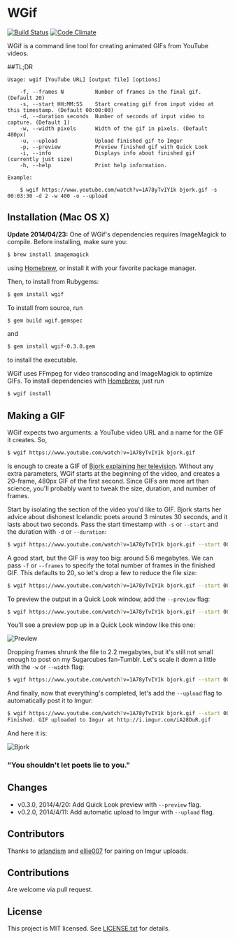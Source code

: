 # WGif
[![Build Status](https://travis-ci.org/ecmendenhall/wgif.svg?branch=master)](https://travis-ci.org/ecmendenhall/wgif)
[![Code Climate](https://codeclimate.com/github/ecmendenhall/wgif.png)](https://codeclimate.com/github/ecmendenhall/wgif)

WGif is a command line tool for creating animated GIFs from YouTube videos.

##TL;DR
```
Usage: wgif [YouTube URL] [output file] [options]

    -f, --frames N          Number of frames in the final gif. (Default 20)
    -s, --start HH:MM:SS    Start creating gif from input video at this timestamp. (Default 00:00:00)
    -d, --duration seconds  Number of seconds of input video to capture. (Default 1)
    -w, --width pixels      Width of the gif in pixels. (Default 480px)
    -u, --upload            Upload finished gif to Imgur
    -p, --preview           Preview finished gif with Quick Look
	-i, --info				Displays info about finished gif (currently just size)
    -h, --help              Print help information.

Example:

    $ wgif https://www.youtube.com/watch?v=1A78yTvIY1k bjork.gif -s 00:03:30 -d 2 -w 400 -o --upload
```

## Installation (Mac OS X)
**Update 2014/04/23:** One of WGif's dependencies requires ImageMagick to compile. Before installing, make sure you:

```sh
$ brew install imagemagick
```

using [Homebrew](http://brew.sh/), or install it with your favorite package manager.

Then, to install from Rubygems:

```sh
$ gem install wgif
```

To install from source, run

```sh
$ gem build wgif.gemspec
```

and

```sh
$ gem install wgif-0.3.0.gem
```

to install the executable.

WGif uses FFmpeg for video transcoding and ImageMagick to optimize GIFs.
To install dependencies with [Homebrew](http://brew.sh/), just run

```sh
$ wgif install
```

## Making a GIF
WGif expects two arguments: a YouTube video URL and a name for the GIF it creates. So,

```sh
$ wgif https://www.youtube.com/watch?v=1A78yTvIY1k bjork.gif
```

Is enough to create a GIF of [Bjork explaining her television](https://www.youtube.com/watch?v=1A78yTvIY1k). Without any extra parameters, WGif starts at
the beginning of the video, and creates a 20-frame, 480px GIF of the first second. Since GIFs are more
art than science, you'll probably want to tweak the size, duration, and number of frames.

Start by isolating the section of the video you'd like to GIF. Bjork starts her advice about dishonest
Icelandic poets around 3 minutes 30 seconds, and it lasts about two seconds. Pass the start timestamp with
`-s` or `--start` and the duration with `-d` or `--duration`:

```sh
$ wgif https://www.youtube.com/watch?v=1A78yTvIY1k bjork.gif --start 00:03:30 -d 2
```

A good start, but the GIF is way too big: around 5.6 megabytes. We can pass `-f` or `--frames` to specify the
total number of frames in the finished GIF. This defaults to 20, so let's drop a few to reduce the file size:

```sh
$ wgif https://www.youtube.com/watch?v=1A78yTvIY1k bjork.gif --start 00:03:30 -d 2 -f 18
```

To preview the output in a Quick Look window, add the `--preview` flag:

```sh
$ wgif https://www.youtube.com/watch?v=1A78yTvIY1k bjork.gif --start 00:03:30 -d 2 -f 18 --preview
```

You'll see a preview pop up in a Quick Look window like this one:

![Preview](http://i.imgur.com/cccOnpY.png)

Dropping frames shrunk the file to 2.2 megabytes, but it's still not small enough to post on my Sugarcubes fan-Tumblr.
Let's scale it down a little with the `-w` or `--width` flag:

```sh
$ wgif https://www.youtube.com/watch?v=1A78yTvIY1k bjork.gif --start 00:03:30 -d 2 -f 18 --width 350
```

And finally, now that everything's completed, let's add the `--upload` flag to automatically post it to Imgur:

```sh
$ wgif https://www.youtube.com/watch?v=1A78yTvIY1k bjork.gif --start 00:03:30 -d 2 -f 18 --width 350 --upload
Finished. GIF uploaded to Imgur at http://i.imgur.com/iA28DuR.gif
```

And here it is:

![Bjork](http://i.imgur.com/iA28DuR.gif)
### "You shouldn't let poets lie to you."

## Changes
- v0.3.0, 2014/4/20: Add Quick Look preview with `--preview` flag.
- v0.2.0, 2014/4/11: Add automatic upload to Imgur with `--upload` flag.

## Contributors
Thanks to [arlandism](https://github.com/arlandism) and [ellie007](https://github.com/ellie007) for pairing on Imgur uploads.

## Contributions
Are welcome via pull request.

## License
This project is MIT licensed. See [LICENSE.txt](https://github.com/ecmendenhall/wgif/blob/master/LICENSE.txt) for details.
